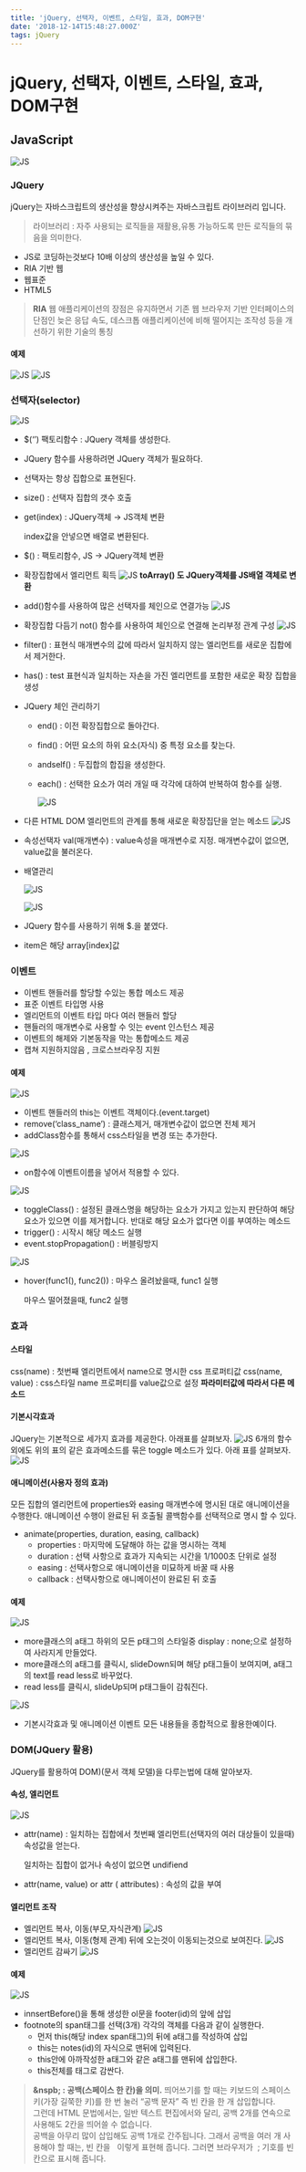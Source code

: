 ```yaml
---
title: 'jQuery, 선택자, 이벤트, 스타일, 효과, DOM구현'
date: '2018-12-14T15:48:27.000Z'
tags: jQuery
---
```


# jQuery, 선택자, 이벤트, 스타일, 효과, DOM구현

## JavaScript

![JS](../../.gitbook/assets/js_logo.png)

### JQuery

jQuery는 자바스크립트의 생산성을 향상시켜주는 자바스크립트 라이브러리 입니다.

> 라이브러리 : 자주 사용되는 로직들을 재활용,유통 가능하도록 만든 로직들의 묶음을 의미한다.

* JS로 코딩하는것보다 10배 이상의 생산성을 높일 수 있다.
* RIA 기반 웹
* 웹표준
* HTML5

> **RIA** 웹 애플리케이션의 장점은 유지하면서 기존 웹 브라우저 기반 인터페이스의 단점인 늦은 응답 속도, 데스크톱 애플리케이션에 비해 떨어지는 조작성 등을 개선하기 위한 기술의 통칭

#### 예제

![JS](../../.gitbook/assets/js03-09.png) ![JS](../../.gitbook/assets/js03-10.png)   


### 선택자\(selector\)

![JS](../../.gitbook/assets/js03-08.png)

* $\(‘’\) 팩토리함수 : JQuery 객체를 생성한다.
* JQuery 함수를 사용하려면 JQuery 객체가 필요하다.
* 선택자는 항상 집합으로 표현된다.
* size\(\) : 선택자 집합의 갯수 호출
* get\(index\) : JQuery객체 → JS객체 변환

  index값을 안넣으면 배열로 변환된다.

* $\(\) : 팩토리함수, JS → JQuery객체 변환
* 확장집합에서 엘리먼트 획득 ![JS](../../.gitbook/assets/js04-01.png) **toArray\(\) 도 JQuery객체를 JS배열 객체로 변환**
* add\(\)함수를 사용하여 많은 선택자를 체인으로 연결가능 ![JS](../../.gitbook/assets/js04-02.png)
* 확장집합 다듬기 not\(\) 함수를 사용하여 체인으로 연결해 논리부정 관계 구성 ![JS](../../.gitbook/assets/js04-03.png)
* filter\(\) : 표현식 매개변수의 값에 따라서 일치하지 않는 엘리먼트를 새로운 집합에서 제거한다.
* has\(\) : test 표현식과 일치하는 자손을 가진 엘리먼트를 포함한 새로운 확장 집합을 생성
* JQuery 체인 관리하기
  * end\(\) : 이전 확장집합으로 돌아간다.
  * find\(\) : 어떤 요소의 하위 요소\(자식\) 중 특정 요소를 찾는다.
  * andself\(\) : 두집합의 합집을 생성한다.
  * each\(\) : 선택한 요소가 여러 개일 때 각각에 대하여 반복하여 함수를 실행.

    ![JS](../../.gitbook/assets/js04-04.png)
* 다른 HTML DOM 엘리먼트의 관계를 통해 새로운 확장집단을 얻는 메소드 ![JS](../../.gitbook/assets/js04-05.png)
* 속성선택자 val\(매개변수\) : value속성을 매개변수로 지정. 매개변수값이 없으면, value값을 불러온다.
* 배열관리

  ![JS](../../.gitbook/assets/js04-06.png)

  ![JS](../../.gitbook/assets/js04-07.png)

* JQuery 함수를 사용하기 위해 $.을 붙였다.
* item은 해당 array\[index\]값

### 이벤트

* 이벤트 핸들러를 할당할 수있는 통합 메소드 제공
* 표준 이벤트 타입명 사용
* 엘리먼트의 이벤트 타입 마다 여러 핸들러 할당
* 핸들러의 매개변수로 사용할 수 잇는 event 인스턴스 제공
* 이벤트의 해제와 기본동작을 막는 통합메소드 제공
* 캡쳐 지원하지않음 , 크로스브라우징 지원

#### 예제

![JS](../../.gitbook/assets/js04-08.png)

* 이벤트 핸들러의 this는 이벤트 객체이다.\(event.target\)
* remove\(‘class\_name’\) : 클래스제거, 매개변수값이 없으면 전체 제거
* addClass함수를 통해서 css스타일을 변경 또는 추가한다.

![JS](../../.gitbook/assets/js04-09.png)

* on함수에 이벤트이름을 넣어서 적용할 수 있다.

![JS](../../.gitbook/assets/js04-10.png)

* toggleClass\(\) : 설정된 클래스명을 해당하는 요소가 가지고 있는지 판단하여 해당 요소가 있으면 이를 제거합니다. 반대로 해당 요소가 없다면 이를 부여하는 메소드
* trigger\(\) : 시작시 해당 메소드 실행
* event.stopPropagation\(\) : 버블링방지

![JS](../../.gitbook/assets/js04-11.png)

* hover\(func1\(\), func2\(\)\) : 마우스 올려놨을때, func1 실행

  마우스 떨어졌을때, func2 실행

### 효과

#### 스타일

css\(name\) : 첫번째 엘리먼트에서 name으로 명시한 css 프로퍼티값 css\(name, value\) : css스타일 name 프로퍼티를 value값으로 설정 **파라미터값에 따라서 다른 메소드**

#### 기본시각효과

JQuery는 기본적으로 세가지 효과를 제공한다. 아래표를 살펴보자. ![JS](../../.gitbook/assets/js04-12.png) 6개의 함수 외에도 위의 표의 같은 효과메소드를 묶은 toggle 메소드가 있다. 아래 표를 살펴보자. ![JS](../../.gitbook/assets/js04-13.png)

#### 애니메이션\(사용자 정의 효과\)

모든 집합의 엘리먼트에 properties와 easing 매개변수에 명시된 대로 애니메이션을 수행한다. 애니메이션 수행이 완료된 뒤 호출될 콜백함수를 선택적으로 명시 할 수 있다.

* animate\(properties, duration, easing, callback\)
  * properties : 마지막에 도달해야 하는 값을 명시하는 객체
  * duration : 선택 사항으로 효과가 지속되는 시간을 1/1000초 단위로 설정
  * easing : 선택사항으로 애니메이션을 미묘하게 바꿀 때 사용
  * callback : 선택사항으로 애니메이션이 완료된 뒤 호출

#### 예제

![JS](../../.gitbook/assets/js04-14.png)

* more클래스의 a태그 하위의 모든 p태그의 스타일중 display : none;으로 설정하여 사라지게 만들었다.
* more클래스의 a태그를 클릭시, slideDown되며 해당 p태그들이 보여지며, a태그의 text를 read less로 바꾸었다.
* read less를 클릭시, slideUp되며 p태그들이 감춰진다.

![JS](../../.gitbook/assets/js04-15.png)

* 기본시각효과 및 애니메이션 이벤트 모든 내용들을 종합적으로 활용한예이다.

### DOM\(JQuery 활용\)

JQuery를 활용하여 DOM\)\(문서 객체 모델\)을 다루는법에 대해 알아보자.

#### 속성, 엘리먼트

![JS](../../.gitbook/assets/js04-16.png)

* attr\(name\) : 일치하는 집합에서 첫번째 엘리먼트\(선택자의 여러 대상들이 있을때\)속성값을 얻는다.

  일치하는 집합이 없거나 속성이 없으면 undifiend

* attr\(name, value\) or attr \( attributes\) : 속성의 값을 부여

#### 엘리먼트 조작

* 엘리먼트 복사, 이동\(부모,자식관계\) ![JS](../../.gitbook/assets/js04-17.png)
* 엘리먼트 복사, 이동\(형제 관계\) 뒤에 오는것이 이동되는것으로 보여진다. ![JS](../../.gitbook/assets/js04-18.png)
* 엘리먼트 감싸기 ![JS](../../.gitbook/assets/js04-19.png)

#### 예제

![JS](../../.gitbook/assets/js04-20.png)

* innsertBefore\(\)을 통해 생성한 ol문을 footer\(id\)의 앞에 삽입
* footnote의 span태그를 선택\(3개\) 각각의 객체를 다음과 같이 실행한다.
  * 먼저 this\(해당 index span태그\)의 뒤에 a태그를 작성하여 삽입
  * this는 notes\(id\)의 자식으로 맨뒤에 입력된다.
  * this안에 아까작성한 a태그와 같은 a태그를 맨뒤에 삽입한다.
  * this전체를 태그로 감싼다.

> **&nspb; : 공백\(스페이스 한 칸\)을 의미.** 띄어쓰기를 할 때는 키보드의 스페이스키\(가장 길쭉한 키\)를 한 번 눌러 “공백 문자” 즉 빈 칸을 한 개 삽입합니다.  
> 그런데 HTML 문법에서는, 일반 텍스트 편집에서와 달리, 공백 2개를 연속으로 사용해도 2칸을 띄어쓸 수 없습니다.  
> 공백을 아무리 많이 삽입해도 공백 1개로 간주됩니다. 그래서 공백을 여러 개 사용해야 할 때는, 빈 칸을   이렇게 표현해 줍니다. 그러면 브라우저가  \; 기호를 빈 칸으로 표시해 줍니다.

